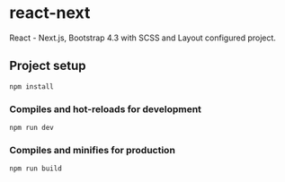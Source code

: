 # react-next
React - Next.js, Bootstrap 4.3 with SCSS and Layout configured project.

## Project setup
```
npm install
```

### Compiles and hot-reloads for development
```
npm run dev
```

### Compiles and minifies for production
```
npm run build
```
